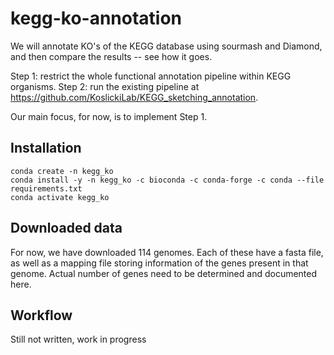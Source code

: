 # kegg-ko-annotation

We will annotate KO's of the KEGG database using sourmash and Diamond, and then
compare the results -- see how it goes.

Step 1: restrict the whole functional annotation pipeline within KEGG organisms.
Step 2: run the existing pipeline at https://github.com/KoslickiLab/KEGG_sketching_annotation.

Our main focus, for now, is to implement Step 1.

## Installation

```
conda create -n kegg_ko
conda install -y -n kegg_ko -c bioconda -c conda-forge -c conda --file requirements.txt
conda activate kegg_ko
```

## Downloaded data
For now, we have downloaded 114 genomes. Each of these have a fasta file, as well as a mapping file
storing information of the genes present in that genome. Actual number of genes need to be determined and
documented here.

## Workflow

Still not written, work in progress
